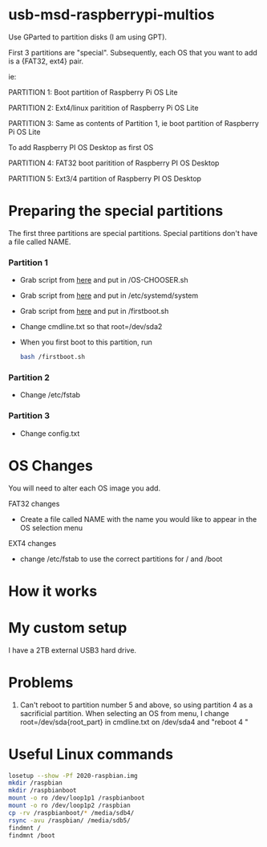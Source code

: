 # usb-msd-raspberrypi-multios

Use GParted to partition disks (I am using GPT).


First 3 partitions are "special".
Subsequently, each OS that you want to add is a {FAT32, ext4} pair.

ie:

PARTITION 1: Boot partition of Raspberry Pi OS Lite 

PARTITION 2: Ext4/linux paritition of Raspberry Pi OS Lite

PARTITION 3:  Same as contents of Partition 1, ie boot partition of Raspberry Pi OS Lite 

To add Raspberry PI OS Desktop as first OS

PARTITION 4: FAT32 boot paritition of Raspberry PI OS Desktop

PARTITION 5: Ext3/4 partition of Raspberry PI OS Desktop

# Preparing the special partitions

The first three partitions are special partitions. Special partitions don't have a file called NAME.

### Partition 1 

* Grab script from [here](https://raw.githubusercontent.com/raspberrypisig/usb-msd-raspberrypi-multios/master/OS-CHOOSER.sh)
  and put in /OS-CHOOSER.sh
* Grab script from [here](https://raw.githubusercontent.com/raspberrypisig/usb-msd-raspberrypi-multios/master/oschooser.service)
  and put in /etc/systemd/system 
* Grab script from [here](https://raw.githubusercontent.com/raspberrypisig/usb-msd-raspberrypi-multios/master/firstboot.sh) and
  put in /firstboot.sh 
* Change cmdline.txt so that root=/dev/sda2
* When you first boot to this partition, run

  ```sh
  bash /firstboot.sh
  ```

### Partition 2

* Change /etc/fstab 

### Partition 3

* Change config.txt

# OS Changes

You will need to alter each OS image you add.

FAT32 changes

* Create a file called NAME with the name you would like to appear in the OS selection menu

EXT4 changes

* change /etc/fstab to use the correct partitions for / and /boot


# How it works

# My custom setup

I have a 2TB external USB3 hard drive.


# Problems

1. Can't reboot to partition number 5 and above, so using partition 4 as a sacrificial partition. When selecting an OS
from menu, I change root=/dev/sda{root_part} in cmdline.txt on /dev/sda4 and "reboot 4 "

# Useful Linux commands

```sh
losetup --show -Pf 2020-raspbian.img
mkdir /raspbian
mkdir /raspbianboot
mount -o ro /dev/loop1p1 /raspbianboot
mount -o ro /dev/loop1p2 /raspbian
cp -rv /raspbianboot/* /media/sdb4/
rsync -avu /raspbian/ /media/sdb5/
findmnt /
findmnt /boot
```



